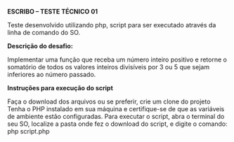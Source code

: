 **ESCRIBO – TESTE TÉCNICO 01**

Teste desenvolvido utilizando php, script para ser executado através da linha de comando do SO.


**Descrição do desafio:**

Implementar uma função que receba um número inteiro positivo e retorne o somatório de todos os valores inteiros divisíveis por 3 ou 5 que sejam inferiores ao número passado.


**Instruções para execução do script**

Faça o download dos arquivos ou se preferir, crie um clone do projeto
Tenha o PHP instalado em sua máquina e certifique-se de que as variáveis de ambiente estão configuradas.
Para executar o script, abra o terminal do seu SO, localize a pasta onde fez o download do script, e digite o comando: php  script.php

